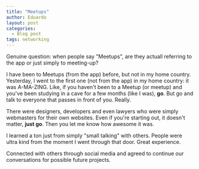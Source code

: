 ```yaml
---
title: "Meetups"
author: Eduardo
layout: post
categories:
  - Blog post
tags: networking
---
```

Genuine question: when people say "Meetups", are they actuall referring to the app or just simply to meeting-up?

I have been to Meetups (from the app) before, but not in my home country. Yesterday, I went to the first one (not from the app) in my home country: it was A-MA-ZING. Like, if you haven't been to a Meetup (or meetup) and you've been studying in a cave for a few months (like I was), **go**. But go and talk to everyone that passes in front of you. Really.

There were designers, developers and even lawyers who were simply webmasters for their own websites. Even if you're starting out, it doesn't matter, **just go**. Then you let me know how awesome it was.

I learned a ton just from simply "small talking" with others. People were ultra kind from the moment I went through that door. Great experience.

Connected with others through social media and agreed to continue our conversations for possible future projects.